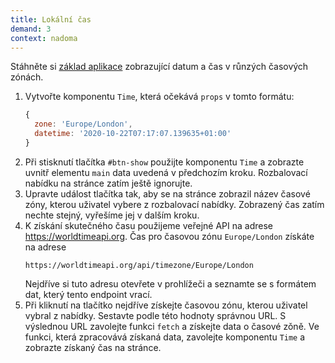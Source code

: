 ```yaml
---
title: Lokální čas
demand: 3
context: nadoma
---
```


Stáhněte si [základ aplikace](assets/svetovy-cas-zadani.zip) zobrazující datum a čas v růnzých časových zónách.

1. Vytvořte komponentu `Time`, která očekává `props` v tomto formátu:
   ```js
   {
     zone: 'Europe/London',
     datetime: '2020-10-22T07:17:07.139635+01:00'
   }
   ```
1. Při stisknutí tlačítka `#btn-show` použijte komponentu `Time` a zobrazte uvnitř elementu `main` data uvedená v předchozím kroku. Rozbalovací nabídku na stránce zatím ještě ignorujte.
1. Upravte událost tlačítka tak, aby se na stránce zobrazil název časové zóny, kterou uživatel vybere z rozbalovací nabídky. Zobrazený čas zatím nechte stejný, vyřešíme jej v dalším kroku.
1. K získání skutečného času použijeme veřejné API na adrese https://worldtimeapi.org. Čas pro časovou zónu `Europe/London` získáte na adrese
   ```
   https://worldtimeapi.org/api/timezone/Europe/London
   ```
   Nejdříve si tuto adresu otevřete v prohlížeči a seznamte se s formátem dat, který tento endpoint vrací.
1. Při kliknutí na tlačítko nejdříve získejte časovou zónu, kterou uživatel vybral z nabídky. Sestavte podle této hodnoty správnou URL. S výslednou URL zavolejte funkci `fetch` a získejte data o časové zǒně. Ve funkci, která zpracovává získaná data, zavolejte komponentu `Time` a zobrazte získaný čas na stránce.
